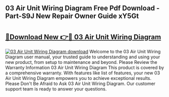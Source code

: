 ## 03 Air Unit Wiring Diagram Free Pdf Download - Part-S9J New Repair Owner Guide xY5Gt

# <h2><a href="http://dfjwar.blite.top/?on=03+Air+Unit+Wiring+Diagram">🔗Download New 👉🔴 03 Air Unit Wiring Diagram</a></h2>

[![03 Air Unit Wiring Diagram download](https://i.imgur.com/lujVjoI.png)](http://dfjwar.blite.top/?on=03+Air+Unit+Wiring+Diagram)
Welcome to the 03 Air Unit Wiring Diagram user manual, your trusted guide to understanding and using your new product, from setup to maintenance and beyond. Please Review the Warranty Information 03 Air Unit Wiring Diagram This product is covered by a comprehensive warranty. With features like list of features, your new 03 Air Unit Wiring Diagram empowers you to achieve exceptional results. Please Don't Be Afraid to Ask 03 Air Unit Wiring Diagram. Our customer support team is ready to answer your questions.
